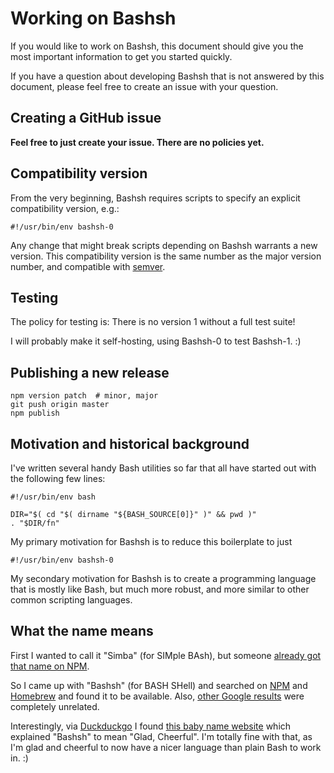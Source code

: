 Working on Bashsh
=================

If you would like to work on Bashsh, this document should give you the most important information to get you started quickly.

If you have a question about developing Bashsh that is not answered by this document, please feel free to create an issue with your question.


Creating a GitHub issue
-----------------------

**Feel free to just create your issue. There are no policies yet.**


Compatibility version
---------------------

From the very beginning, Bashsh requires scripts to specify an explicit compatibility version, e.g.:

    #!/usr/bin/env bashsh-0

Any change that might break scripts depending on Bashsh warrants a new version. This compatibility version is the same number as the major version number, and compatible with [semver](http://semver.org/).


Testing
-------

The policy for testing is: There is no version 1 without a full test suite!

I will probably make it self-hosting, using Bashsh-0 to test Bashsh-1. :)


Publishing a new release
------------------------

    npm version patch  # minor, major
    git push origin master
    npm publish


Motivation and historical background
------------------------------------

I've written several handy Bash utilities so far that all have started out with the following few lines:

    #!/usr/bin/env bash

    DIR="$( cd "$( dirname "${BASH_SOURCE[0]}" )" && pwd )"
    . "$DIR/fn"

My primary motivation for Bashsh is to reduce this boilerplate to just

    #!/usr/bin/env bashsh-0

My secondary motivation for Bashsh is to create a programming language that is mostly like Bash, but much more robust, and more similar to other common scripting languages.


What the name means
-------------------

First I wanted to call it "Simba" (for SIMple BAsh), but someone [already got that name on NPM](https://www.npmjs.org/package/simba).

So I came up with "Bashsh" (for BASH SHell) and searched on [NPM](https://www.npmjs.org) and [Homebrew](http://braumeister.org/) and found it to be available. Also, [other Google results](https://encrypted.google.com/search?hl=en&q=bashsh) were completely unrelated.

Interestingly, via [Duckduckgo](https://duckduckgo.com/?q=bashsh) I found [this baby name website](http://hamariweb.com/names/muslim/arabic/boy/bashsh-meaning_460) which explained "Bashsh" to mean "Glad, Cheerful". I'm totally fine with that, as I'm glad and cheerful to now have a nicer language than plain Bash to work in. :)
